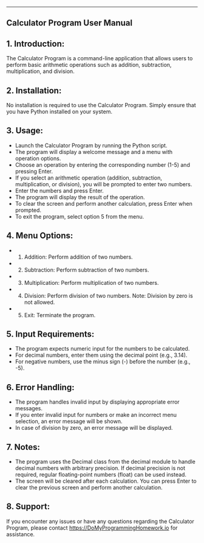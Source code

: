 ----------------------------------------------------
Calculator Program User Manual
----------------------------------------------------

## 1. Introduction:
The Calculator Program is a command-line application that allows users to perform basic arithmetic operations such as addition, subtraction, multiplication, and division.

## 2. Installation:
No installation is required to use the Calculator Program. Simply ensure that you have Python installed on your system.

##  3. Usage:
- Launch the Calculator Program by running the Python script.
- The program will display a welcome message and a menu with operation options.
- Choose an operation by entering the corresponding number (1-5) and pressing Enter.
- If you select an arithmetic operation (addition, subtraction, multiplication, or division), you will be prompted to enter two numbers.
- Enter the numbers and press Enter.
- The program will display the result of the operation.
- To clear the screen and perform another calculation, press Enter when prompted.
- To exit the program, select option 5 from the menu.

## 4. Menu Options:
- 1. Addition: Perform addition of two numbers.
- 2. Subtraction: Perform subtraction of two numbers.
- 3. Multiplication: Perform multiplication of two numbers.
- 4. Division: Perform division of two numbers. Note: Division by zero is not allowed.
- 5. Exit: Terminate the program.

## 5. Input Requirements:
- The program expects numeric input for the numbers to be calculated.
- For decimal numbers, enter them using the decimal point (e.g., 3.14).
- For negative numbers, use the minus sign (-) before the number (e.g., -5).

## 6. Error Handling:
- The program handles invalid input by displaying appropriate error messages.
- If you enter invalid input for numbers or make an incorrect menu selection, an error message will be shown.
- In case of division by zero, an error message will be displayed.

## 7. Notes:
- The program uses the Decimal class from the decimal module to handle decimal numbers with arbitrary precision. If decimal precision is not required, regular floating-point numbers (float) can be used instead.
- The screen will be cleared after each calculation. You can press Enter to clear the previous screen and perform another calculation.

## 8. Support:
If you encounter any issues or have any questions regarding the Calculator Program, please contact https://DoMyProgrammingHomework.io for assistance.


